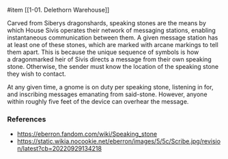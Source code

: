 #item [[1-01. Delethorn Warehouse]]

Carved from Siberys dragonshards, speaking stones are the means by which House Sivis operates their network of messaging stations, enabling instantaneous communication between them. A given message station has at least one of these stones, which are marked with arcane markings to tell them apart. This is because the unique sequence of symbols is how a dragonmarked heir of Sivis directs a message from their own speaking stone. Otherwise, the sender must know the location of the speaking stone they wish to contact.

At any given time, a gnome is on duty per speaking stone, listening in for, and inscribing messages emanating from said-stone. However, anyone within roughly five feet of the device can overhear the message.

### References

* https://eberron.fandom.com/wiki/Speaking_stone
* https://static.wikia.nocookie.net/eberron/images/5/5c/Scribe.jpg/revision/latest?cb=20220929134218